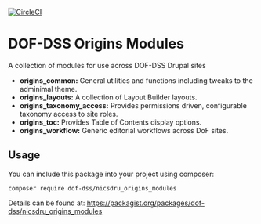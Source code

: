 [![CircleCI](https://circleci.com/gh/dof-dss/nicsdru_origins_modules.svg?style=svg)](https://circleci.com/gh/dof-dss/nicsdru_origins_modules)

# DOF-DSS Origins Modules

A collection of modules for use across DOF-DSS Drupal sites 
* **origins_common:** General utilities and functions including tweaks to the adminimal theme.
* **origins_layouts:** A collection of Layout Builder layouts.
* **origins_taxonomy_access:** Provides permissions driven, configurable taxonomy access to site roles.
* **origins_toc:** Provides Table of Contents display options.
* **origins_workflow:** Generic editorial workflows across DoF sites.

## Usage

You can include this package into your project using composer:
```
composer require dof-dss/nicsdru_origins_modules
```
Details can be found at: https://packagist.org/packages/dof-dss/nicsdru_origins_modules
